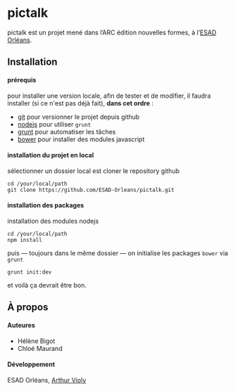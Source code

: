 # pictalk

pictalk est un projet mené dans l’ARC édition nouvelles formes, à l’[ESAD Orléans](http://esad-orléans.fr). 

## Installation

#### prérequis

pour installer une version locale, afin de tester et de modifier,
il faudra installer (si ce n'est pas déjà fait), **dans cet ordre** :

- [git](http://git-scm.com/book/fr/v1/D%C3%A9marrage-rapide-Installation-de-Git) pour versionner le projet depuis github
- [nodejs](http://nodejs.org/) pour utiliser `grunt`
- [grunt](http://gruntjs.com/) pour automatiser les tâches
- [bower](http://bower.io/) pour installer des modules javascript

#### installation du projet en local

sélectionner un dossier local est cloner le repository github

	cd /your/local/path
	git clone https://github.com/ESAD-Orleans/pictalk.git

#### installation des packages

installation des modules nodejs

	cd /your/local/path
	npm install
	
puis — toujours dans le même dossier — on initialise les packages `bower` via `grunt`

	grunt init:dev

et voilà ça devrait être bon.


## À propos

#### Auteures

- Hélène Bigot
- Chloé Maurand

#### Développement

ESAD Orléans, [Arthur Violy](http://twitter.com/_panpan)